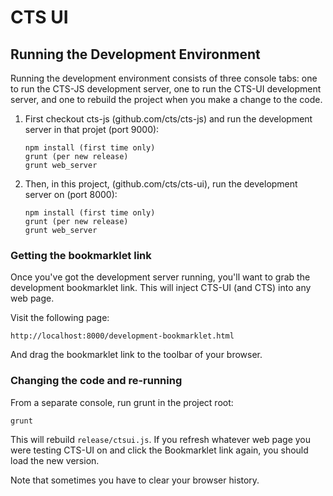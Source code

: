 CTS UI
======

Running the Development Environment
-----------------------------------

Running the development environment consists of three console tabs: one to run
the CTS-JS development server, one to run the CTS-UI development server, and
one to rebuild the project when you make a change to the code.

1. First checkout cts-js (github.com/cts/cts-js) and run the development server
   in that projet (port 9000):

     ```
     npm install (first time only)
     grunt (per new release)
     grunt web_server
     ```

2. Then, in this project, (github.com/cts/cts-ui), run the development server
   on (port 8000):

     ```
     npm install (first time only)
     grunt (per new release)
     grunt web_server
     ```

### Getting the bookmarklet link

Once you've got the development server running, you'll want to grab the
development bookmarklet link. This will inject CTS-UI (and CTS) into any web
page.

Visit the following page:

    http://localhost:8000/development-bookmarklet.html

And drag the bookmarklet link to the toolbar of your browser.

### Changing the code and re-running

From a separate console, run grunt in the project root:

    grunt

This will rebuild `release/ctsui.js`. If you refresh whatever web page you were
testing CTS-UI on and click the Bookmarklet link again, you should load the new
version.

Note that sometimes you have to clear your browser history.
